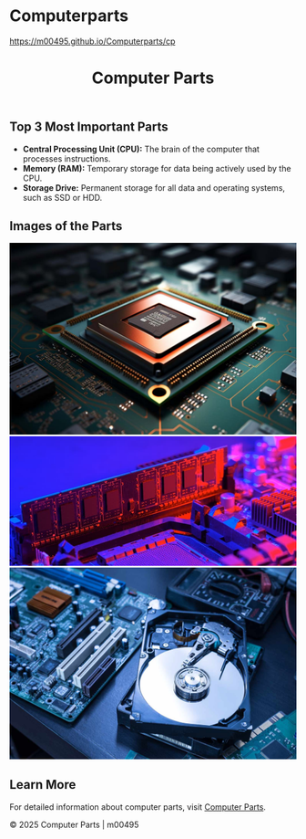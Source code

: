 # Computerparts
https://m00495.github.io/Computerparts/cp

<!DOCTYPE html>
<html lang="en">
<head>
    <meta charset="UTF-8">
    <meta name="viewport" content="width=device-width, initial-scale=1.0">
    <title>Computer Parts</title>
</head>
<body>
    <header>
        <h1>Computer Parts</h1>
    </header>
    <main>
        <section>
            <h2>Top 3 Most Important Parts</h2>
            <ul>
                <li><strong>Central Processing Unit (CPU):</strong> The brain of the computer that processes instructions.</li>
                <li><strong>Memory (RAM):</strong> Temporary storage for data being actively used by the CPU.</li>
                <li><strong>Storage Drive:</strong> Permanent storage for all data and operating systems, such as SSD or HDD.</li>
            </ul>
        </section>
        <section>
            <h2>Images of the Parts</h2>
            <img src="CPU.jpg" alt="Image of a CPU">
            <img src="RAM Memory.jpg" alt="Image of RAM">
            <img src="disk-drive.jpg" alt="Image of a Storage Drive">
        </section>
        <section>
            <h2>Learn More</h2>
            <p>
                For detailed information about computer parts, visit 
                <a href="https://en.wikipedia.org/wiki/Computer_hardware" target="_blank">Computer Parts</a>.
            </p>
        </section>
    </main>
    <footer>
        <p>&copy; 2025 Computer Parts | m00495</p>
    </footer>
</body>
</html>
